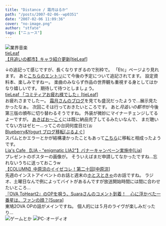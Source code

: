 ```yaml
---
title: "Distance / 霜月はるか"
path: "/posts/2007-02-06--wp0351"
date: "2007-02-06 11:09:36"
cover: "no-image.png"
author: "stfate"
tags: ["ニュース"]
---
```


<style type="text/css">
<!--
p {white-space: pre-wrap};
-->
</style>

<span class="category"><img src="http://stfate.net/img/category1.jpg" alt="業界音楽"></span>
<a class="topics" href="http://tieleaf.net/" target="_blank">tieLeaf 【月追いの都市】キャラ紹介更新</a><span class="junre">[<a href="http://tieleaf.net/" target="_blank">tieLeaf</a>]</span>
<div class="news">↓の追記って感じですが、長くなりすぎるので別枠で。
「Etc」ページより見れます。
あと<a href="http://tieleaf.net/diary/sb.cgi?eid=52" target="_blank">こちらのエントリ</a>にて今後の予定について追記されてます。
設定資料本、楽しみですねー。
楽曲のみならず作品の世界観も重視する身としてはかなり嬉しいです。
期待して待つとしましょう。</div>
<a class="topics" href="http://tieleaf.net/diary/sb.cgi?eid=52" target="_blank">tieLeaf 「コミティアお疲れ様でした」</a><span class="junre">[<a href="http://tieleaf.net/" target="_blank">tieLeaf</a>]</span>
<div class="news">お疲れさまでしたー。
<a href="http://shimotsukin.jugem.jp/?eid=22" target="_blank">霜月さんのブログ</a>を見ても盛況だったようで…展示見たかったなぁ。
次回こそは行っておきたいところです。
あと<em>月追いの都市</em>が今後第三版の頒布に切り替わるそうですね。
外装が微妙にマイナーチェンジしてるよーですが。
<a href="http://www.akibaoo.com/02/commodity_param/t/0/ctc/+/shc/0/cmc/2500020013793/backURL/+02+main" target="_blank">あきばお～こく</a>には既に納品完了してるみたいなんで、
まだ聴いてない方はゼヒー…ってこの台詞何度目だ(ぉ</div>
<a class="topics" href="http://blueberry-yogurt.com/" target="_blank">Blueberry&Yogurt ブログ移転</a><span class="junre">[<a href="http://blueberry-yogurt.com/" target="_blank">ぶるよぐ</a>]</span>
<div class="news">スパムとかエラーとかが結構凄かったこともあって<a href="http://blueberryblog.blog92.fc2.com/" target="_blank">こちら</a>に移転と相成ったようです。</div>
<a class="topics" href="http://blog.lias-cafe.com/?eid=613266" target="_blank">Lia's Cafe 【LIA - "enigmatic LIA2"】バナーキャンペーン実施中</a><span class="junre">[<a href="http://www.lias-cafe.com/" target="_blank">Lia</a>]</span>
<div class="news">プレゼントのポスターの画像が。
そういえばまだ申請してなかったですね…忘れないうちに送っておこうw</div>
<a class="topics" href="http://www.akiba-k.com/news/LatestNewsDetail.do?newsId=608" target="_blank">【COLUMN】中原涼のイイゼコレ！第二十回</a><span class="junre">[<a href="http://www.nakaharasuzuka.net/" target="_blank">中原涼</a>]</span>
<div class="news">先週のインストアイベントのお話と週末の<a href="http://stcat.com/" target="_blank">ホとスときゃ</a>のお話ですね。
ラジオ、土曜日なんで例によってバイトがあるんですが放送開始時間には間に合わせたいところ…</div>
<a class="topics" href="http://www.akiba-k.com/news/LatestNewsDetail.do?newsId=609" target="_blank">『OVA ToHeart2』のOPを唄う、Suaraさんのコメント到着！　心に浮かべた一番星は、ファンの顔？</a><span class="junre">[<a href="http://www.fixrecords.com/suara/" target="_blank">Suara</a>]</span>
<div class="news">東鳩2OVA OPの話がメインですね。
個人的には５月のライヴが楽しみだったり…</div>
<span class="category"><img src="http://stfate.net/img/category2.jpg" alt="ゲームとか"></span>
<span class="category"><img src="http://stfate.net/img/category3.jpg" alt="PC･オーディオ"></span>
